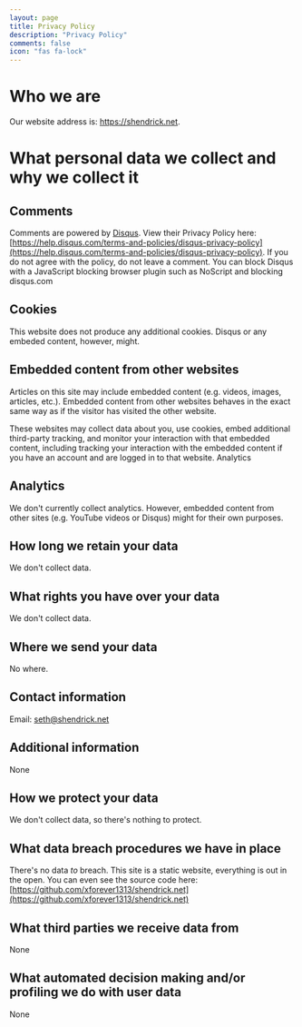 ```yaml
---
layout: page
title: Privacy Policy
description: "Privacy Policy"
comments: false
icon: "fas fa-lock"
---
```


# Who we are

Our website address is: https://shendrick.net.

# What personal data we collect and why we collect it

## Comments

Comments are powered by [Disqus](https://disqus.com/).  View their Privacy Policy here: [https://help.disqus.com/terms-and-policies/disqus-privacy-policy](https://help.disqus.com/terms-and-policies/disqus-privacy-policy).  If you do not agree with the policy, do not leave a comment.  You can block Disqus with a JavaScript blocking browser plugin such as NoScript and blocking disqus.com

## Cookies

This website does not produce any additional cookies.  Disqus or any embeded content, however, might.

## Embedded content from other websites

Articles on this site may include embedded content (e.g. videos, images, articles, etc.). Embedded content from other websites behaves in the exact same way as if the visitor has visited the other website.

These websites may collect data about you, use cookies, embed additional third-party tracking, and monitor your interaction with that embedded content, including tracking your interaction with the embedded content if you have an account and are logged in to that website.
Analytics

## Analytics

We don't currently collect analytics.  However, embedded content from other sites (e.g. YouTube videos or Disqus) might for their own purposes.

## How long we retain your data

We don't collect data.

## What rights you have over your data

We don't collect data.

## Where we send your data

No where.

## Contact information

Email: seth@shendrick.net

## Additional information

None

## How we protect your data

We don't collect data, so there's nothing to protect.

## What data breach procedures we have in place

There's no data *to* breach.  This site is a static website, everything is out in the open.  You can even see the source code here: [https://github.com/xforever1313/shendrick.net](https://github.com/xforever1313/shendrick.net)

## What third parties we receive data from

None

## What automated decision making and/or profiling we do with user data

None